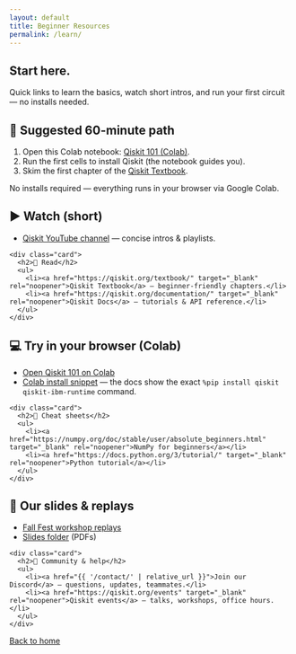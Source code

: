 ```yaml
---
layout: default
title: Beginner Resources
permalink: /learn/
---
```


<section class="hero">
  <div class="container hero-inner">
    <h1>Start here.</h1>
    <p>Quick links to learn the basics, watch short intros, and run your first circuit — no installs needed.</p>
  </div>
</section>

<main class="container">

  <section class="card">
    <h2>📌 Suggested 60-minute path</h2>
    <ol>
      <li>Open this Colab notebook: <a href="https://colab.research.google.com/github/mtreinish/qiskit-workshop/blob/master/Workshop.ipynb" target="_blank" rel="noopener">Qiskit 101 (Colab)</a>.</li>
      <li>Run the first cells to install Qiskit (the notebook guides you).</li>
      <li>Skim the first chapter of the <a href="https://qiskit.org/textbook/" target="_blank" rel="noopener">Qiskit Textbook</a>.</li>
    </ol>
    <p class="note">No installs required — everything runs in your browser via Google Colab.</p>
  </section>
  
  <section class="grid two">
    <div class="card">
      <h2>▶️ Watch (short)</h2>
      <ul>
        <li><a href="https://www.youtube.com/@Qiskit" target="_blank" rel="noopener">Qiskit YouTube channel</a> — concise intros & playlists.</li>
      </ul>
    </div>
  
    <div class="card">
      <h2>📖 Read</h2>
      <ul>
        <li><a href="https://qiskit.org/textbook/" target="_blank" rel="noopener">Qiskit Textbook</a> — beginner-friendly chapters.</li>
        <li><a href="https://qiskit.org/documentation/" target="_blank" rel="noopener">Qiskit Docs</a> — tutorials & API reference.</li>
      </ul>
    </div>
  </section>
  
  <section class="grid two">
    <div class="card">
      <h2>💻 Try in your browser (Colab)</h2>
      <ul>
        <li><a href="https://colab.research.google.com/github/mtreinish/qiskit-workshop/blob/master/Workshop.ipynb" target="_blank" rel="noopener">Open Qiskit 101 on Colab</a></li>
        <li><a href="https://quantum.cloud.ibm.com/docs/guides/online-lab-environments" target="_blank" rel="noopener">Colab install snippet</a> — the docs show the exact <code>%pip install qiskit qiskit-ibm-runtime</code> command.</li>
      </ul>
    </div>
  
    <div class="card">
      <h2>🧰 Cheat sheets</h2>
      <ul>
        <li><a href="https://numpy.org/doc/stable/user/absolute_beginners.html" target="_blank" rel="noopener">NumPy for beginners</a></li>
        <li><a href="https://docs.python.org/3/tutorial/" target="_blank" rel="noopener">Python tutorial</a></li>
      </ul>
    </div>
  </section>

  <section class="grid two">
    <div class="card">
      <h2>🎥 Our slides & replays</h2>
      <ul>
        <li><a href="[Your YouTube playlist URL]" target="_blank" rel="noopener">Fall Fest workshop replays</a></li>
        <li><a href="{{ '/assets/slides/' | relative_url }}" target="_blank" rel="noopener">Slides folder</a> (PDFs)</li>
      </ul>
    </div>

    <div class="card">
      <h2>🤝 Community & help</h2>
      <ul>
        <li><a href="{{ '/contact/' | relative_url }}">Join our Discord</a> — questions, updates, teammates.</li>
        <li><a href="https://qiskit.org/events" target="_blank" rel="noopener">Qiskit events</a> — talks, workshops, office hours.</li>
      </ul>
    </div>
  </section>

  <section class="center card">
    <a class="btn" href="{{ '/' | relative_url }}">Back to home</a>
  </section>

</main>
